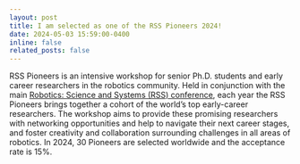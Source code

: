 ```yaml
---
layout: post
title: I am selected as one of the RSS Pioneers 2024!
date: 2024-05-03 15:59:00-0400
inline: false
related_posts: false
---
```


RSS Pioneers is an intensive workshop for senior Ph.D. students and early career researchers in the robotics community. Held in conjunction with the main [Robotics: Science and Systems (RSS) conference](https://roboticsconference.org/), each year the RSS Pioneers brings together a cohort of the world’s top early-career researchers. The workshop aims to provide these promising researchers with networking opportunities and help to navigate their next career stages, and foster creativity and collaboration surrounding challenges in all areas of robotics. In 2024, 30 Pioneers are selected worldwide and the acceptance rate is 15%.
